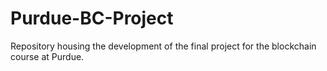# Purdue-BC-Project
Repository housing the development of the final project for the blockchain course at Purdue.
